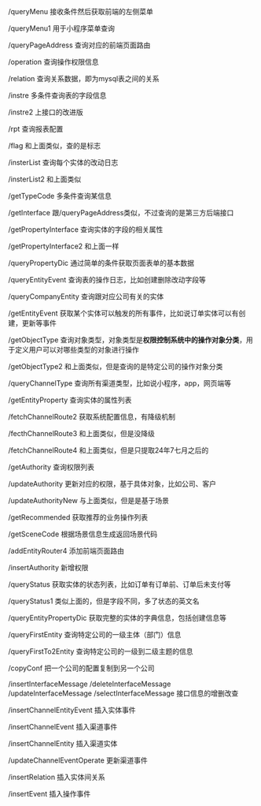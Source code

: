 /queryMenu
接收条件然后获取前端的左侧菜单

/queryMenu1
用于小程序菜单查询

/queryPageAddress
查询对应的前端页面路由

/operation
查询操作权限信息

/relation
查询关系数据，即为mysql表之间的关系

/instre
多条件查询表的字段信息

/instre2
上接口的改进版

/rpt
查询报表配置

/flag
和上面类似，查的是标志

/insterList
查询每个实体的改动日志

/insterList2
和上面类似

/getTypeCode
多条件查询某信息

/getInterface
跟/queryPageAddress类似，不过查询的是第三方后端接口

/getPropertyInterface
查询实体的字段的相关属性

/getPropertyInterface2
和上面一样

/queryPropertyDic
通过简单的条件获取页面表单的基本数据

/queryEntityEvent
查询表的操作日志，比如创建删除改动字段等

/queryCompanyEntity
查询跟对应公司有关的实体

/getEntityEvent
获取某个实体可以触发的所有事件，比如说订单实体可以有创建，更新等事件

/getObjectType
查询对象类型，对象类型是**权限控制系统中的操作对象分类**，用于定义用户可以对哪些类型的对象进行操作

/getObjectType2
和上面类似，但是查询的是特定公司的操作对象分类

/queryChannelType
查询所有渠道类型，比如说小程序，app，网页端等

/getEntityProperty
查询实体的属性列表

/fetchChannelRoute2
获取系统配置信息，有降级机制

/fecthChannelRoute3
和上面类似，但是没降级

/fetchChannelRoute4
和上面类似，但是只提取24年7七月之后的

/getAuthority
查询权限列表

/updateAuthority
更新对应的权限，基于具体对象，比如公司、客户

/updateAuthorityNew
与上面类似，但是是基于场景

/getRecommended
获取推荐的业务操作列表

/getSceneCode
根据场景信息生成返回场景代码

/addEntityRouter4
添加前端页面路由

/insertAuthority
新增权限

/queryStatus
获取实体的状态列表，比如订单有订单前、订单后未支付等

/queryStatus1
类似上面的，但是字段不同，多了状态的英文名

/queryEntityPropertyDic
获取完整的实体的字典信息，包括创建信息等

/queryFirstEntity
查询特定公司的一级主体（部门）信息

/queryFirstTo2Entity
查询特定公司的一级到二级主题的信息

/copyConf
把一个公司的配置复制到另一个公司

/insertInterfaceMessage
/deleteInterfaceMessage
/updateInterfaceMessage
/selectInterfaceMessage
接口信息的增删改查

/insertChannelEntityEvent
插入实体事件

/insertChannelEvent
插入渠道事件

/insertChannelEntity
插入渠道实体

/updateChannelEventOperate
更新渠道事件

/insertRelation
插入实体间关系

/insertEvent
插入操作事件